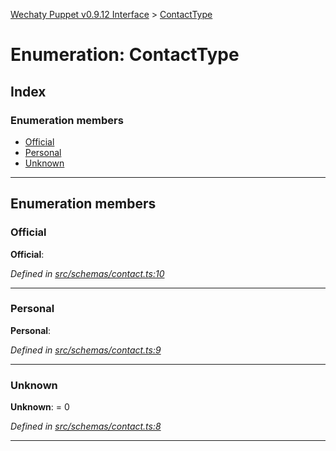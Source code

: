 [Wechaty Puppet v0.9.12 Interface](../README.md) > [ContactType](../enums/contacttype.md)

# Enumeration: ContactType

## Index

### Enumeration members

* [Official](contacttype.md#official)
* [Personal](contacttype.md#personal)
* [Unknown](contacttype.md#unknown)

---

## Enumeration members

<a id="official"></a>

###  Official

**Official**: 

*Defined in [src/schemas/contact.ts:10](https://github.com/Chatie/wechaty-puppet/blob/53150e3/src/schemas/contact.ts#L10)*

___
<a id="personal"></a>

###  Personal

**Personal**: 

*Defined in [src/schemas/contact.ts:9](https://github.com/Chatie/wechaty-puppet/blob/53150e3/src/schemas/contact.ts#L9)*

___
<a id="unknown"></a>

###  Unknown

**Unknown**:  = 0

*Defined in [src/schemas/contact.ts:8](https://github.com/Chatie/wechaty-puppet/blob/53150e3/src/schemas/contact.ts#L8)*

___

